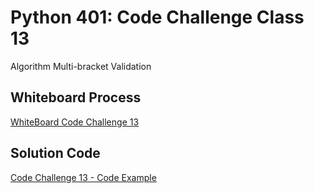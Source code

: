# Python 401: Code Challenge Class 13
Algorithm Multi-bracket Validation

## Whiteboard Process
<!-- Embedded whiteboard image -->
 [WhiteBoard Code Challenge 13](/python/Assets/BracketsWhiteboard.png)

[//]: # (## Approach & Efficiency)

[//]: # (<!-- What approach did you take? Why? What is the Big O space/time for this approach? -->)

## Solution Code
<!-- Show how to run your code, and examples of it in action -->
[Code Challenge 13 - Code Example](stack_queue_brackets.py)

